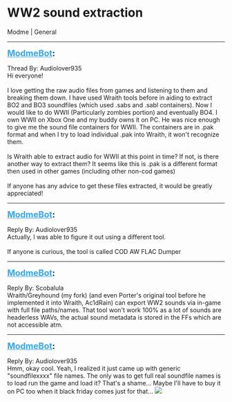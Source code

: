 # WW2 sound extraction
Modme | General

---
<strong style="font-size: 1.4em;"><span style="text-decoration: underline;text-decoration-color: #34a7f9;"><span style="color:#34a7f9;">ModmeBot</span></span>:</strong>

<p>Thread By: Audiolover935<br />Hi everyone! <br /> <br />I love getting the raw audio files from games and listening to them and breaking them down. I have used Wraith tools before in aiding to extract BO2 and BO3 soundfiles (which used .sabs and .sabl containers). Now I would like to do WWII (Particularly zombies portion) and eventually BO4. I own WWII on Xbox One and my buddy owns it on PC. He was nice enough to give me the sound file containers for WWII. The containers are in .pak format and when I try to load individual .pak into Wraith, it won&#39;t recognize them. <br /> <br />Is Wraith able to extract audio for WWII at this point in time? If not, is there another way to extract them? It seems like this is .pak is a different format then used in other games (including other non-cod games)<br /> <br />If anyone has any advice to get these files extracted, it would be greatly appreciated!</p>

---
<strong style="font-size: 1.4em;"><span style="text-decoration: underline;text-decoration-color: #34a7f9;"><span style="color:#34a7f9;">ModmeBot</span></span>:</strong>

<p>Reply By: Audiolover935<br />Actually, I was able to figure it out using a different tool. <br /> <br />If anyone is curious, the tool is called COD AW FLAC Dumper</p>

---
<strong style="font-size: 1.4em;"><span style="text-decoration: underline;text-decoration-color: #34a7f9;"><span style="color:#34a7f9;">ModmeBot</span></span>:</strong>

<p>Reply By: Scobalula<br />Wraith/Greyhound (my fork) (and even Porter&#39;s original tool before he implemented it into Wraith, Ac1dRain) can export WW2 sounds via in-game with full file paths/names. That tool won&#39;t work 100% as a lot of sounds are headerless WAVs, the actual sound metadata is stored in the FFs which are not accessible atm.</p>

---
<strong style="font-size: 1.4em;"><span style="text-decoration: underline;text-decoration-color: #34a7f9;"><span style="color:#34a7f9;">ModmeBot</span></span>:</strong>

<p>Reply By: Audiolover935<br />Hmm, okay cool. Yeah, I realized it just came up with generic &quot;soundfilexxxx&quot; file names. The only was to get full real soundfile names is to load run the game and load it? That&#39;s a shame... Maybe I&#39;ll have to buy it on PC too when it black friday comes just for that... <img style="max-width: 500px;" src="http://aviacreations.com/modme/emoticons/dizzy.png"></p>
